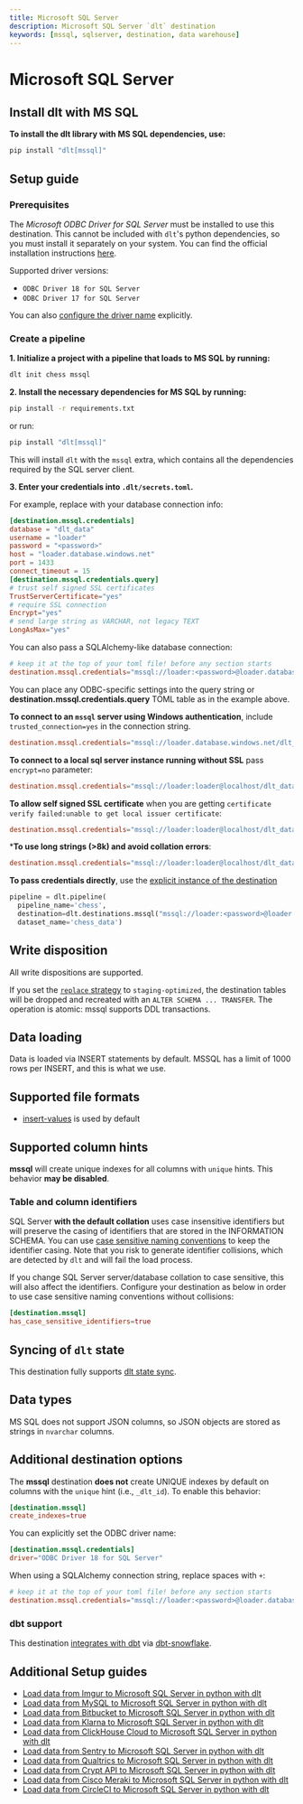 ```yaml
---
title: Microsoft SQL Server
description: Microsoft SQL Server `dlt` destination
keywords: [mssql, sqlserver, destination, data warehouse]
---
```


# Microsoft SQL Server

## Install dlt with MS SQL
**To install the dlt library with MS SQL dependencies, use:**
```sh
pip install "dlt[mssql]"
```

## Setup guide

### Prerequisites

The _Microsoft ODBC Driver for SQL Server_ must be installed to use this destination.
This cannot be included with `dlt`'s python dependencies, so you must install it separately on your system. You can find the official installation instructions [here](https://learn.microsoft.com/en-us/sql/connect/odbc/download-odbc-driver-for-sql-server?view=sql-server-ver16).

Supported driver versions:
* `ODBC Driver 18 for SQL Server`
* `ODBC Driver 17 for SQL Server`

You can also [configure the driver name](#additional-destination-options) explicitly.

### Create a pipeline

**1. Initialize a project with a pipeline that loads to MS SQL by running:**
```sh
dlt init chess mssql
```

**2. Install the necessary dependencies for MS SQL by running:**
```sh
pip install -r requirements.txt
```
or run:
```sh
pip install "dlt[mssql]"
```
This will install `dlt` with the `mssql` extra, which contains all the dependencies required by the SQL server client.

**3. Enter your credentials into `.dlt/secrets.toml`.**

For example, replace with your database connection info:
```toml
[destination.mssql.credentials]
database = "dlt_data"
username = "loader"
password = "<password>"
host = "loader.database.windows.net"
port = 1433
connect_timeout = 15
[destination.mssql.credentials.query]
# trust self signed SSL certificates
TrustServerCertificate="yes"
# require SSL connection
Encrypt="yes"
# send large string as VARCHAR, not legacy TEXT
LongAsMax="yes"
```

You can also pass a SQLAlchemy-like database connection:
```toml
# keep it at the top of your toml file! before any section starts
destination.mssql.credentials="mssql://loader:<password>@loader.database.windows.net/dlt_data?TrustServerCertificate=yes&Encrypt=yes&LongAsMax=yes"
```

You can place any ODBC-specific settings into the query string or **destination.mssql.credentials.query** TOML table as in the example above.

**To connect to an `mssql` server using Windows authentication**, include `trusted_connection=yes` in the connection string.

```toml
destination.mssql.credentials="mssql://loader.database.windows.net/dlt_data?trusted_connection=yes"
```

**To connect to a local sql server instance running without SSL** pass `encrypt=no` parameter:
```toml
destination.mssql.credentials="mssql://loader:loader@localhost/dlt_data?encrypt=no"
```

**To allow self signed SSL certificate** when you are getting `certificate verify failed:unable to get local issuer certificate`:
```toml
destination.mssql.credentials="mssql://loader:loader@localhost/dlt_data?TrustServerCertificate=yes"
```

***To use long strings (>8k) and avoid collation errors**:
```toml
destination.mssql.credentials="mssql://loader:loader@localhost/dlt_data?LongAsMax=yes"
```

**To pass credentials directly**, use the [explicit instance of the destination](../../general-usage/destination.md#pass-explicit-credentials)
```py
pipeline = dlt.pipeline(
  pipeline_name='chess',
  destination=dlt.destinations.mssql("mssql://loader:<password>@loader.database.windows.net/dlt_data?connect_timeout=15"),
  dataset_name='chess_data')
```

## Write disposition
All write dispositions are supported.

If you set the [`replace` strategy](../../general-usage/full-loading.md) to `staging-optimized`, the destination tables will be dropped and
recreated with an `ALTER SCHEMA ... TRANSFER`. The operation is atomic: mssql supports DDL transactions.

## Data loading
Data is loaded via INSERT statements by default. MSSQL has a limit of 1000 rows per INSERT, and this is what we use.

## Supported file formats
* [insert-values](../file-formats/insert-format.md) is used by default

## Supported column hints
**mssql** will create unique indexes for all columns with `unique` hints. This behavior **may be disabled**.

### Table and column identifiers
SQL Server **with the default collation** uses case insensitive identifiers but will preserve the casing of identifiers that are stored in the INFORMATION SCHEMA. You can use [case sensitive naming conventions](../../general-usage/naming-convention.md#case-sensitive-and-insensitive-destinations) to keep the identifier casing. Note that you risk to generate identifier collisions, which are detected by `dlt` and will fail the load process.

If you change SQL Server server/database collation to case sensitive, this will also affect the identifiers. Configure your destination as below in order to use case sensitive naming conventions without collisions:
```toml
[destination.mssql]
has_case_sensitive_identifiers=true
```

## Syncing of `dlt` state
This destination fully supports [dlt state sync](../../general-usage/state#syncing-state-with-destination).

## Data types
MS SQL does not support JSON columns, so JSON objects are stored as strings in `nvarchar` columns.

## Additional destination options
The **mssql** destination **does not** create UNIQUE indexes by default on columns with the `unique` hint (i.e., `_dlt_id`). To enable this behavior:
```toml
[destination.mssql]
create_indexes=true
```

You can explicitly set the ODBC driver name:
```toml
[destination.mssql.credentials]
driver="ODBC Driver 18 for SQL Server"
```

When using a SQLAlchemy connection string, replace spaces with `+`:

```toml
# keep it at the top of your toml file! before any section starts
destination.mssql.credentials="mssql://loader:<password>@loader.database.windows.net/dlt_data?driver=ODBC+Driver+18+for+SQL+Server"
```

### dbt support
This destination [integrates with dbt](../transformations/dbt/dbt.md) via [dbt-snowflake](https://github.com/dbt-msft/dbt-sqlserver).

## Additional Setup guides
- [Load data from Imgur to Microsoft SQL Server in python with dlt](https://dlthub.com/docs/pipelines/imgur/load-data-with-python-from-imgur-to-mssql)
- [Load data from MySQL to Microsoft SQL Server in python with dlt](https://dlthub.com/docs/pipelines/sql_database_mysql/load-data-with-python-from-sql_database_mysql-to-mssql)
- [Load data from Bitbucket to Microsoft SQL Server in python with dlt](https://dlthub.com/docs/pipelines/bitbucket/load-data-with-python-from-bitbucket-to-mssql)
- [Load data from Klarna to Microsoft SQL Server in python with dlt](https://dlthub.com/docs/pipelines/klarna/load-data-with-python-from-klarna-to-mssql)
- [Load data from ClickHouse Cloud to Microsoft SQL Server in python with dlt](https://dlthub.com/docs/pipelines/clickhouse_cloud/load-data-with-python-from-clickhouse_cloud-to-mssql)
- [Load data from Sentry to Microsoft SQL Server in python with dlt](https://dlthub.com/docs/pipelines/sentry/load-data-with-python-from-sentry-to-mssql)
- [Load data from Qualtrics to Microsoft SQL Server in python with dlt](https://dlthub.com/docs/pipelines/qualtrics/load-data-with-python-from-qualtrics-to-mssql)
- [Load data from Crypt API to Microsoft SQL Server in python with dlt](https://dlthub.com/docs/pipelines/crypt_api/load-data-with-python-from-crypt_api-to-mssql)
- [Load data from Cisco Meraki to Microsoft SQL Server in python with dlt](https://dlthub.com/docs/pipelines/cisco_meraki/load-data-with-python-from-cisco_meraki-to-mssql)
- [Load data from CircleCI to Microsoft SQL Server in python with dlt](https://dlthub.com/docs/pipelines/circleci/load-data-with-python-from-circleci-to-mssql)

